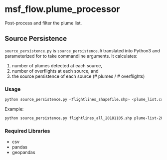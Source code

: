 # msf_flow.plume_processor

Post-process and filter the plume list.

## Source Persistence
`source_persistence.py` is `source_persistence.R` translated into Python3 and parameterized for to take commandline arguments.  It calculates:
1. number of plumes detected at each source,
2. number of overflights at each source, and 
3. the source persistence of each source (# plumes / # overflights)

### Usage
``` bash
python source_persistence.py <flightlines_shapefile.shp> <plume_list.csv> <output_file>
```

Example:
``` bash
python source_persistence.py flightlines_all_20181105.shp plume-list-20190413.csv source_persistence_output_v20190415.csv
```

### Required Libraries
- csv
- pandas
- geopandas
